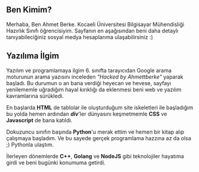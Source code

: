 ## Ben Kimim?
Merhaba, Ben Ahmet Berke. Kocaeli Üniversitesi Bilgisayar Mühendisliği Hazırlık Sınıfı öğrencisiyim. Sayfanın en aşağısından beni daha detaylı tanıyabileciğiniz sosyal medya hesaplarıma ulaşabilirsiniz :)

## Yazılıma İlgim
Yazılım ve programlamaya ilgim 6. sınıfta tarayıcıdan Google arama moturunun arama yazısını inceleden *"Hacked by Ahmettberke"* yaparak başladı. Bu durumun o an bana verdiği heyecan ve hevese, sayfayı yenilememle uğradığım hayal kırıklığı da eklenmesi beni web ve yazılım kavramlarına sürükledi.

En başlarda **HTML** de tablolar ile oluşturduğum site iskeletleri ile başladığım bu yolda hemen ardından ***div***'ler dünyasını keşmetmemle **CSS** ve **Javascript** de bana katıldı. 

Dokuzuncu sınıfın başında **Python**'u merak ettim ve hemen bir kitap alıp çalışmaya başladım. Ve bu sayede gerçek programlama hazzına az da olsa ;) Pythonla ulaştım.

İlerleyen dönemlerde **C++**, **Golang** ve **NodeJS** gibi teknolojiler hayatıma girdi ve beni bugünki konumuma getirdi.